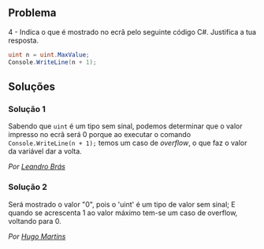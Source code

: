 ## Problema

4 - Indica o que é mostrado no ecrã pelo seguinte código C#. Justifica a tua
resposta.

```cs
uint n = uint.MaxValue;
Console.WriteLine(n + 1);
```

## Soluções

### Solução 1

Sabendo que `uint` é um tipo sem sinal, podemos determinar que o valor impresso
no ecrã será 0 porque ao executar o comando `Console.WriteLine(n + 1);`
temos um caso de _overflow_, o que faz o valor da variável dar a volta.

*Por [Leandro Brás](https://github.com/xShadoWalkeR)*

### Solução 2

Será mostrado o valor "0", pois o 'uint' é um tipo de valor sem sinal; E quando se acrescenta 1 ao valor máximo tem-se um caso de overflow, voltando para 0.

*Por [Hugo Martins](https://github.com/DaPikachuOnMeth)*


